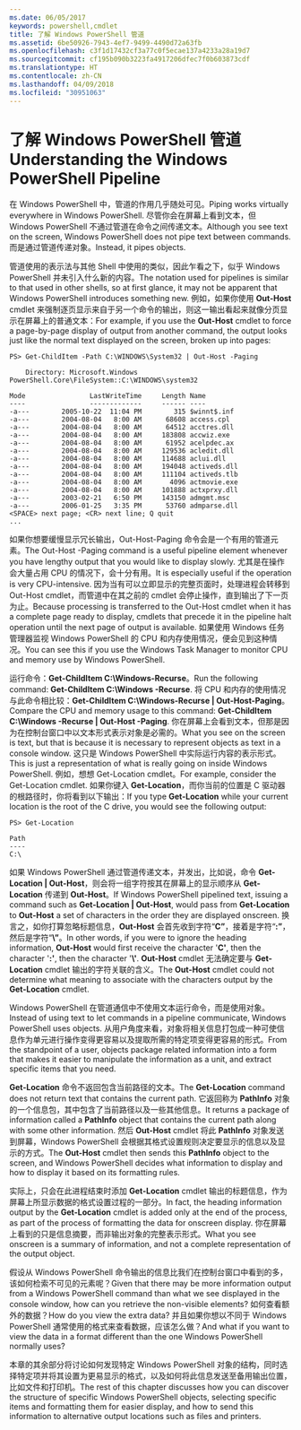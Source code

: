 ```yaml
---
ms.date: 06/05/2017
keywords: powershell,cmdlet
title: 了解 Windows PowerShell 管道
ms.assetid: 6be50926-7943-4ef7-9499-4490d72a63fb
ms.openlocfilehash: c3f1d17432cf3a77c0f5ecae137a4233a28a19d7
ms.sourcegitcommit: cf195b090b3223fa4917206dfec7f0b603873cdf
ms.translationtype: HT
ms.contentlocale: zh-CN
ms.lasthandoff: 04/09/2018
ms.locfileid: "30951063"
---
```

# <a name="understanding-the-windows-powershell-pipeline"></a><span data-ttu-id="cac71-103">了解 Windows PowerShell 管道</span><span class="sxs-lookup"><span data-stu-id="cac71-103">Understanding the Windows PowerShell Pipeline</span></span>
<span data-ttu-id="cac71-104">在 Windows PowerShell 中，管道的作用几乎随处可见。</span><span class="sxs-lookup"><span data-stu-id="cac71-104">Piping works virtually everywhere in Windows PowerShell.</span></span> <span data-ttu-id="cac71-105">尽管你会在屏幕上看到文本，但 Windows PowerShell 不通过管道在命令之间传递文本。</span><span class="sxs-lookup"><span data-stu-id="cac71-105">Although you see text on the screen, Windows PowerShell does not pipe text between commands.</span></span> <span data-ttu-id="cac71-106">而是通过管道传递对象。</span><span class="sxs-lookup"><span data-stu-id="cac71-106">Instead, it pipes objects.</span></span>

<span data-ttu-id="cac71-107">管道使用的表示法与其他 Shell 中使用的类似，因此乍看之下，似乎 Windows PowerShell 并未引入什么新的内容。</span><span class="sxs-lookup"><span data-stu-id="cac71-107">The notation used for pipelines is similar to that used in other shells, so at first glance, it may not be apparent that Windows PowerShell introduces something new.</span></span> <span data-ttu-id="cac71-108">例如，如果你使用 **Out-Host** cmdlet 来强制逐页显示来自于另一个命令的输出，则这一输出看起来就像分页显示在屏幕上的普通文本：</span><span class="sxs-lookup"><span data-stu-id="cac71-108">For example, if you use the **Out-Host** cmdlet to force a page-by-page display of output from another command, the output looks just like the normal text displayed on the screen, broken up into pages:</span></span>

```
PS> Get-ChildItem -Path C:\WINDOWS\System32 | Out-Host -Paging

    Directory: Microsoft.Windows PowerShell.Core\FileSystem::C:\WINDOWS\system32

Mode                LastWriteTime     Length Name
----                -------------     ------ ----
-a---        2005-10-22  11:04 PM        315 $winnt$.inf
-a---        2004-08-04   8:00 AM      68608 access.cpl
-a---        2004-08-04   8:00 AM      64512 acctres.dll
-a---        2004-08-04   8:00 AM     183808 accwiz.exe
-a---        2004-08-04   8:00 AM      61952 acelpdec.ax
-a---        2004-08-04   8:00 AM     129536 acledit.dll
-a---        2004-08-04   8:00 AM     114688 aclui.dll
-a---        2004-08-04   8:00 AM     194048 activeds.dll
-a---        2004-08-04   8:00 AM     111104 activeds.tlb
-a---        2004-08-04   8:00 AM       4096 actmovie.exe
-a---        2004-08-04   8:00 AM     101888 actxprxy.dll
-a---        2003-02-21   6:50 PM     143150 admgmt.msc
-a---        2006-01-25   3:35 PM      53760 admparse.dll
<SPACE> next page; <CR> next line; Q quit
...
```

<span data-ttu-id="cac71-109">如果你想要缓慢显示冗长输出，Out-Host-Paging 命令会是一个有用的管道元素。</span><span class="sxs-lookup"><span data-stu-id="cac71-109">The Out-Host -Paging command is a useful pipeline element whenever you have lengthy output that you would like to display slowly.</span></span> <span data-ttu-id="cac71-110">尤其是在操作会大量占用 CPU 的情况下，会十分有用。</span><span class="sxs-lookup"><span data-stu-id="cac71-110">It is especially useful if the operation is very CPU-intensive.</span></span> <span data-ttu-id="cac71-111">因为当有可以立即显示的完整页面时，处理进程会转移到 Out-Host cmdlet，而管道中在其之前的 cmdlet 会停止操作，直到输出了下一页为止。</span><span class="sxs-lookup"><span data-stu-id="cac71-111">Because processing is transferred to the Out-Host cmdlet when it has a complete page ready to display, cmdlets that precede it in the pipeline halt operation until the next page of output is available.</span></span> <span data-ttu-id="cac71-112">如果使用 Windows 任务管理器监视 Windows PowerShell 的 CPU 和内存使用情况，便会见到这种情况。</span><span class="sxs-lookup"><span data-stu-id="cac71-112">You can see this if you use the Windows Task Manager to monitor CPU and memory use by Windows PowerShell.</span></span>

<span data-ttu-id="cac71-113">运行命令：**Get-ChildItem C:\\Windows-Recurse**。</span><span class="sxs-lookup"><span data-stu-id="cac71-113">Run the following command: **Get-ChildItem C:\\Windows -Recurse**.</span></span> <span data-ttu-id="cac71-114">将 CPU 和内存的使用情况与此命令相比较：**Get-ChildItem C:\\Windows-Recurse | Out-Host-Paging**。</span><span class="sxs-lookup"><span data-stu-id="cac71-114">Compare the CPU and memory usage to this command: **Get-ChildItem C:\\Windows -Recurse | Out-Host -Paging**.</span></span> <span data-ttu-id="cac71-115">你在屏幕上会看到文本，但那是因为在控制台窗口中以文本形式表示对象是必需的。</span><span class="sxs-lookup"><span data-stu-id="cac71-115">What you see on the screen is text, but that is because it is necessary to represent objects as text in a console window.</span></span> <span data-ttu-id="cac71-116">这只是 Windows PowerShell 中实际运行内容的表示形式。</span><span class="sxs-lookup"><span data-stu-id="cac71-116">This is just a representation of what is really going on inside Windows PowerShell.</span></span> <span data-ttu-id="cac71-117">例如，想想 Get-Location cmdlet。</span><span class="sxs-lookup"><span data-stu-id="cac71-117">For example, consider the Get-Location cmdlet.</span></span> <span data-ttu-id="cac71-118">如果你键入 **Get-Location**，而你当前的位置是 C 驱动器的根路径时，你将看到以下输出：</span><span class="sxs-lookup"><span data-stu-id="cac71-118">If you type **Get-Location** while your current location is the root of the C drive, you would see the following output:</span></span>

```
PS> Get-Location

Path
----
C:\
```

<span data-ttu-id="cac71-119">如果 Windows PowerShell 通过管道传递文本，并发出，比如说，命令 **Get-Location | Out-Host**，则会将一组字符按其在屏幕上的显示顺序从 **Get-Location** 传递到 **Out-Host**。</span><span class="sxs-lookup"><span data-stu-id="cac71-119">If Windows PowerShell pipelined text, issuing a command such as **Get-Location | Out-Host**, would pass from **Get-Location** to **Out-Host** a set of characters in the order they are displayed onscreen.</span></span> <span data-ttu-id="cac71-120">换言之，如你打算忽略标题信息，**Out-Host** 会首先收到字符“**C”**，接着是字符“**:”**，然后是字符“**\\”**。</span><span class="sxs-lookup"><span data-stu-id="cac71-120">In other words, if you were to ignore the heading information, **Out-Host** would first receive the character '**C'**, then the character '**:'**, then the character '**\\'**.</span></span> <span data-ttu-id="cac71-121">**Out-Host** cmdlet 无法确定要与 **Get-Location** cmdlet 输出的字符关联的含义。</span><span class="sxs-lookup"><span data-stu-id="cac71-121">The **Out-Host** cmdlet could not determine what meaning to associate with the characters output by the **Get-Location** cmdlet.</span></span>

<span data-ttu-id="cac71-122">Windows PowerShell 在管道通信中不使用文本运行命令，而是使用对象。</span><span class="sxs-lookup"><span data-stu-id="cac71-122">Instead of using text to let commands in a pipeline communicate, Windows PowerShell uses objects.</span></span> <span data-ttu-id="cac71-123">从用户角度来看，对象将相关信息打包成一种可使信息作为单元进行操作变得更容易以及提取所需的特定项变得更容易的形式。</span><span class="sxs-lookup"><span data-stu-id="cac71-123">From the standpoint of a user, objects package related information into a form that makes it easier to manipulate the information as a unit, and extract specific items that you need.</span></span>

<span data-ttu-id="cac71-124">**Get-Location** 命令不返回包含当前路径的文本。</span><span class="sxs-lookup"><span data-stu-id="cac71-124">The **Get-Location** command does not return text that contains the current path.</span></span> <span data-ttu-id="cac71-125">它返回称为 **PathInfo** 对象的一个信息包，其中包含了当前路径以及一些其他信息。</span><span class="sxs-lookup"><span data-stu-id="cac71-125">It returns a package of information called a **PathInfo** object that contains the current path along with some other information.</span></span> <span data-ttu-id="cac71-126">然后 **Out-Host** cmdlet 将此 **PathInfo** 对象发送到屏幕，Windows PowerShell 会根据其格式设置规则决定要显示的信息以及显示的方式。</span><span class="sxs-lookup"><span data-stu-id="cac71-126">The **Out-Host** cmdlet then sends this **PathInfo** object to the screen, and Windows PowerShell decides what information to display and how to display it based on its formatting rules.</span></span>

<span data-ttu-id="cac71-127">实际上，只会在此进程结束时添加 **Get-Location** cmdlet 输出的标题信息，作为屏幕上所显示数据的格式设置过程的一部分。</span><span class="sxs-lookup"><span data-stu-id="cac71-127">In fact, the heading information output by the **Get-Location** cmdlet is added only at the end of the process, as part of the process of formatting the data for onscreen display.</span></span> <span data-ttu-id="cac71-128">你在屏幕上看到的只是信息摘要，而非输出对象的完整表示形式。</span><span class="sxs-lookup"><span data-stu-id="cac71-128">What you see onscreen is a summary of information, and not a complete representation of the output object.</span></span>

<span data-ttu-id="cac71-129">假设从 Windows PowerShell 命令输出的信息比我们在控制台窗口中看到的多，该如何检索不可见的元素呢？</span><span class="sxs-lookup"><span data-stu-id="cac71-129">Given that there may be more information output from a Windows PowerShell command than what we see displayed in the console window, how can you retrieve the non-visible elements?</span></span> <span data-ttu-id="cac71-130">如何查看额外的数据？</span><span class="sxs-lookup"><span data-stu-id="cac71-130">How do you view the extra data?</span></span> <span data-ttu-id="cac71-131">并且如果你想以不同于 Windows PowerShell 通常使用的格式来查看数据，应该怎么做？</span><span class="sxs-lookup"><span data-stu-id="cac71-131">And what if you want to view the data in a format different than the one Windows PowerShell normally uses?</span></span>

<span data-ttu-id="cac71-132">本章的其余部分将讨论如何发现特定 Windows PowerShell 对象的结构，同时选择特定项并将其设置为更易显示的格式，以及如何将此信息发送至备用输出位置，比如文件和打印机。</span><span class="sxs-lookup"><span data-stu-id="cac71-132">The rest of this chapter discusses how you can discover the structure of specific Windows PowerShell objects, selecting specific items and formatting them for easier display, and how to send this information to alternative output locations such as files and printers.</span></span>